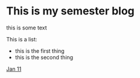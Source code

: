 # This is my semester blog

this is some text

This is a list:

- this is the first thing
- this is the second thing

[Jan 11](1-11_class.md)
